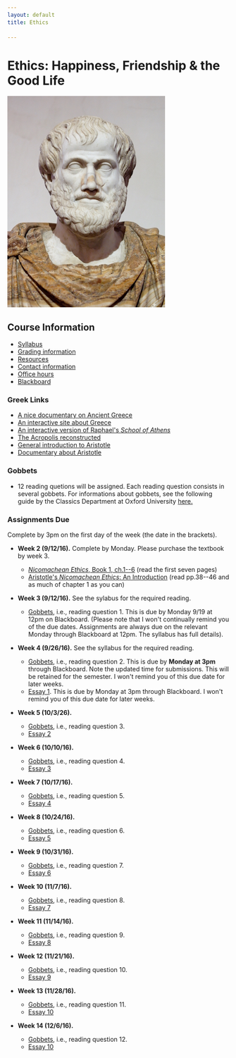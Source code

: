 ```yaml
---
layout: default
title: Ethics

---
```


# Ethics: Happiness, Friendship & the Good Life


![alt text](Image.jpg)


## Course Information
+ [Syllabus](Syllabus.pdf)
+ [Grading information](/Teaching/Grading/)
+ [Resources](/Teaching/Resources/)
+ [Contact information](/Contact)
+ [Office hours](/Contact/Office)
+ [Blackboard](http://blackboard.njcu.edu) 



### Greek Links 

+ [A nice documentary on Ancient Greece](https://www.youtube.com/watch?v=-dwWocwd160)
+ [An interactive site about Greece](http://www.ancientgreece.co.uk/)
+ [An interactive version of Raphael's *School of Athens*](http://agutie.homestead.com/files/school_athens_map.html)
+ [The Acropolis reconstructed](https://www.youtube.com/watch?v=DMccsbWFAok)
+ [General introduction to Aristotle](http://plato.stanford.edu/entries/aristotle/)
+ [Documentary about Aristotle](https://www.youtube.com/watch?v=QesWw3Zz0Ms)


### Gobbets

+ 12 reading quetions will be assigned. Each reading question consists in several gobbets. For informations about gobbets, see the following guide by the Classics Department at Oxford University [here.](Gobbets/Guide.pdf)


### Assignments Due

Complete by 3pm on the first day of the week (the date in the brackets).

+ **Week 2 (9/12/16).** Complete by Monday. Please purchase the textbook by week 3. 
	+ [*Nicomachean Ethics*, Book 1, ch.1--6](Book1.pdf) (read the first seven pages)
	+ [Aristotle's *Nicomachean Ethics*: An Introduction](Pakaluk.pdf) (read pp.38--46 and as much of chapter 1 as you can)

+ **Week 3 (9/12/16).** See the sylabus for the required reading. 
	+ [Gobbets](Gobbets/1), i.e., reading question 1. This is due by Monday 9/19 at 12pm on Blackboard. (Please note that I won't continually remind you of the due dates. Assignments are always due on the relevant Monday through Blackboard at 12pm. The syllabus has full details).  

+ **Week 4 (9/26/16).** See the syllabus for the required reading.
	+ [Gobbets](Gobbets/2), i.e., reading question 2. This is due by **Monday at 3pm** through Blackboard. Note the updated time for submissions. This will be retained for the semester. I won't remind you of this due date for later weeks. 
	+ [Essay 1](Essays/1). This is due by Monday at 3pm through Blackboard. I won't remind you of this due date for later weeks. 

+ **Week 5 (10/3/26).** 
	+ [Gobbets](Gobbets/3), i.e., reading question 3. 
	+ [Essay 2](Essays/2)
	
+ **Week 6 (10/10/16).** 
	+ [Gobbets](Gobbets/4), i.e., reading question 4. 
	+ [Essay 3](Essays/3)

+ **Week 7 (10/17/16).** 
	+ [Gobbets](Gobbets/5), i.e., reading question 5. 
	+ [Essay 4](Essays/4)

+ **Week 8 (10/24/16).** 
	+ [Gobbets](Gobbets/6), i.e., reading question 6. 
	+ [Essay 5](Essays/5)
 
 + **Week 9 (10/31/16).** 
	+ [Gobbets](Gobbets/7), i.e., reading question 7. 
	+ [Essay 6](Essays/6)

 + **Week 10 (11/7/16).**
	+ [Gobbets](Gobbets/8), i.e., reading question 8.
	+ [Essay 7](Essays/7)

 + **Week 11 (11/14/16).**
	+ [Gobbets](Gobbets/9), i.e., reading question 9.
	+ [Essay 8](Essays/8)

 + **Week 12 (11/21/16).**
	+ [Gobbets](Gobbets/10), i.e., reading question 10.
	+ [Essay 9](Essays/9)
	
 + **Week 13 (11/28/16).**
	+ [Gobbets](Gobbets/11), i.e., reading question 11.
	+ [Essay 10](Essays/10)

 + **Week 14 (12/6/16).**
	+ [Gobbets](Gobbets/12), i.e., reading question 12.
	+ [Essay 10](Essays/11)